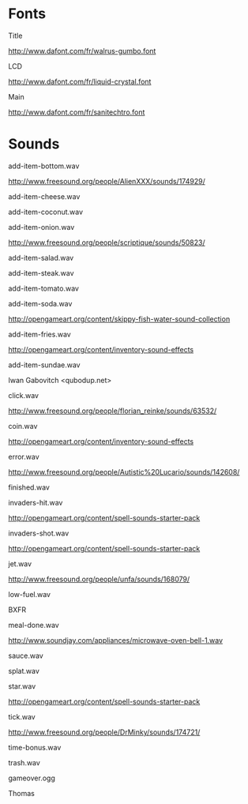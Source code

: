 # Fonts

Title

<http://www.dafont.com/fr/walrus-gumbo.font>

LCD

<http://www.dafont.com/fr/liquid-crystal.font>

Main

<http://www.dafont.com/fr/sanitechtro.font>

# Sounds

add-item-bottom.wav

<http://www.freesound.org/people/AlienXXX/sounds/174929/>

add-item-cheese.wav

add-item-coconut.wav

add-item-onion.wav

<http://www.freesound.org/people/scriptique/sounds/50823/>

add-item-salad.wav

add-item-steak.wav

add-item-tomato.wav

add-item-soda.wav

<http://opengameart.org/content/skippy-fish-water-sound-collection>

add-item-fries.wav

<http://opengameart.org/content/inventory-sound-effects>

add-item-sundae.wav

Iwan Gabovitch <qubodup.net>

click.wav

<http://www.freesound.org/people/florian_reinke/sounds/63532/>

coin.wav

<http://opengameart.org/content/inventory-sound-effects>

error.wav

<http://www.freesound.org/people/Autistic%20Lucario/sounds/142608/>

finished.wav

invaders-hit.wav

<http://opengameart.org/content/spell-sounds-starter-pack>

invaders-shot.wav

<http://opengameart.org/content/spell-sounds-starter-pack>

jet.wav

<http://www.freesound.org/people/unfa/sounds/168079/>

low-fuel.wav

BXFR

meal-done.wav

<http://www.soundjay.com/appliances/microwave-oven-bell-1.wav>

sauce.wav

splat.wav

star.wav

<http://opengameart.org/content/spell-sounds-starter-pack>

tick.wav

<http://www.freesound.org/people/DrMinky/sounds/174721/>

time-bonus.wav

trash.wav

gameover.ogg

Thomas
